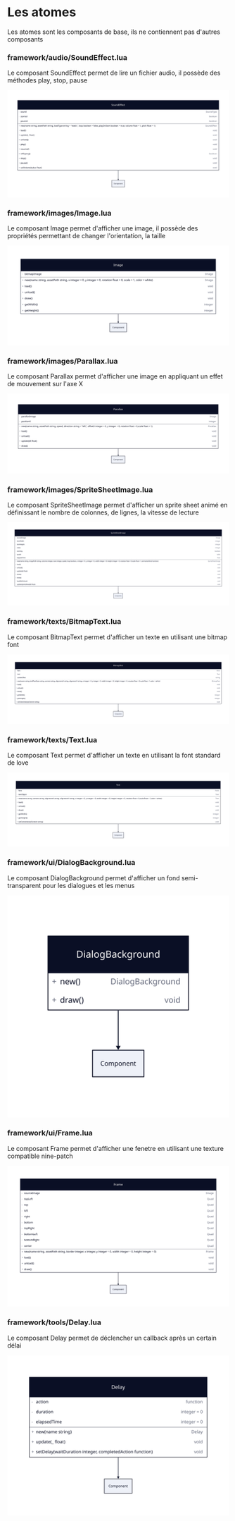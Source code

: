 # Les atomes

Les atomes sont les composants de base, ils ne contiennent pas d'autres composants

### framework/audio/SoundEffect.lua

Le composant SoundEffect permet de lire un fichier audio, il possède des méthodes play, stop, pause

<img src="./sound-effect.svg">

### framework/images/Image.lua

Le composant Image permet d'afficher une image, il possède des propriétés permettant de changer l'orientation, la taille

<img src="./image.svg">

### framework/images/Parallax.lua

Le composant Parallax permet d'afficher une image en appliquant un effet de mouvement sur l'axe X

<img src="./parallax.svg">

### framework/images/SpriteSheetImage.lua

Le composant SpriteSheetImage permet d'afficher un sprite sheet animé en définissant le nombre de colonnes, de lignes,
la vitesse de lecture

<img src="./sprite-sheet-image.svg">

### framework/texts/BitmapText.lua

Le composant BitmapText permet d'afficher un texte en utilisant une bitmap font

<img src="./bitmap-text.svg">

### framework/texts/Text.lua

Le composant Text permet d'afficher un texte en utilisant la font standard de love

<img src="./text.svg">

### framework/ui/DialogBackground.lua

Le composant DialogBackground permet d'afficher un fond semi-transparent pour les dialogues et les menus

<img src="./dialog-background.svg">

### framework/ui/Frame.lua

Le composant Frame permet d'afficher une fenetre en utilisant une texture compatible nine-patch

<img src="./frame.svg">

### framework/tools/Delay.lua

Le composant Delay permet de déclencher un callback après un certain délai

<img src="./delay.svg">